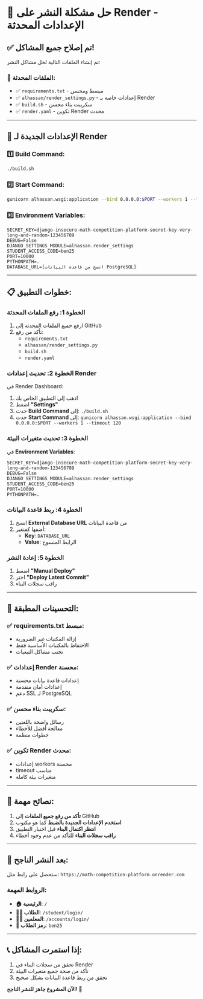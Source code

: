 # 🚀 حل مشكلة النشر على Render - الإعدادات المحدثة

## ✅ تم إصلاح جميع المشاكل!

تم إنشاء الملفات التالية لحل مشاكل النشر:

### 📁 الملفات المحدثة:
- ✅ `requirements.txt` - مبسط ومحسن
- ✅ `alhassan/render_settings.py` - إعدادات خاصة بـ Render
- ✅ `build.sh` - سكريبت بناء محسن
- ✅ `render.yaml` - تكوين Render محدث

---

## 🔧 الإعدادات الجديدة لـ Render

### 1️⃣ Build Command:
```bash
./build.sh
```

### 2️⃣ Start Command:
```bash
gunicorn alhassan.wsgi:application --bind 0.0.0.0:$PORT --workers 1 --timeout 120
```

### 3️⃣ Environment Variables:
```
SECRET_KEY=django-insecure-math-competition-platform-secret-key-very-long-and-random-123456789
DEBUG=False
DJANGO_SETTINGS_MODULE=alhassan.render_settings
STUDENT_ACCESS_CODE=ben25
PORT=10000
PYTHONPATH=.
DATABASE_URL=[انسخ من قاعدة البيانات PostgreSQL]
```

---

## 📋 خطوات التطبيق:

### الخطوة 1: رفع الملفات المحدثة
1. ارفع جميع الملفات المحدثة إلى GitHub
2. تأكد من رفع:
   - `requirements.txt`
   - `alhassan/render_settings.py`
   - `build.sh`
   - `render.yaml`

### الخطوة 2: تحديث إعدادات Render
في Render Dashboard:
1. اذهب إلى التطبيق الخاص بك
2. اضغط **"Settings"**
3. حدث **Build Command** إلى: `./build.sh`
4. حدث **Start Command** إلى: `gunicorn alhassan.wsgi:application --bind 0.0.0.0:$PORT --workers 1 --timeout 120`

### الخطوة 3: تحديث متغيرات البيئة
في **Environment Variables**:
```
SECRET_KEY=django-insecure-math-competition-platform-secret-key-very-long-and-random-123456789
DEBUG=False
DJANGO_SETTINGS_MODULE=alhassan.render_settings
STUDENT_ACCESS_CODE=ben25
PORT=10000
PYTHONPATH=.
```

### الخطوة 4: ربط قاعدة البيانات
1. انسخ **External Database URL** من قاعدة البيانات
2. أضفها كمتغير:
   - **Key**: `DATABASE_URL`
   - **Value**: الرابط المنسوخ

### الخطوة 5: إعادة النشر
1. اضغط **"Manual Deploy"**
2. اختر **"Deploy Latest Commit"**
3. راقب سجلات البناء

---

## 🎯 التحسينات المطبقة:

### ✅ requirements.txt مبسط:
- إزالة المكتبات غير الضرورية
- الاحتفاظ بالمكتبات الأساسية فقط
- تجنب مشاكل التبعيات

### ✅ إعدادات Render محسنة:
- إعدادات قاعدة بيانات محسنة
- إعدادات أمان متقدمة
- دعم SSL لـ PostgreSQL

### ✅ سكريبت بناء محسن:
- رسائل واضحة باللغتين
- معالجة أفضل للأخطاء
- خطوات منظمة

### ✅ تكوين Render محدث:
- إعدادات workers محسنة
- timeout مناسب
- متغيرات بيئة كاملة

---

## 🚨 نصائح مهمة:

1. **تأكد من رفع جميع الملفات** إلى GitHub
2. **استخدم الإعدادات الجديدة بالضبط** كما هو مكتوب
3. **انتظر اكتمال البناء** قبل اختبار التطبيق
4. **راقب سجلات البناء** للتأكد من عدم وجود أخطاء

---

## 🎉 بعد النشر الناجح:

ستحصل على رابط مثل:
`https://math-competition-platform.onrender.com`

### الروابط المهمة:
- **🏠 الرئيسية**: `/`
- **👨‍🎓 الطلاب**: `/student/login/`
- **👨‍🏫 المعلمين**: `/accounts/login/`
- **🔑 رمز الطلاب**: `ben25`

---

## 📞 إذا استمرت المشاكل:

1. تحقق من سجلات البناء في Render
2. تأكد من صحة جميع متغيرات البيئة
3. تحقق من ربط قاعدة البيانات بشكل صحيح

**الآن المشروع جاهز للنشر الناجح! 🚀**
